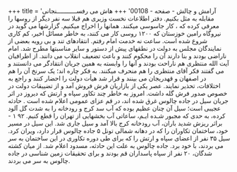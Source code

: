 +++
title = 'آرامش و چالش - صفحه - 00108'
+++
هاش می رفســـــــــــنجانی مقابله به مثل بکنیم. دفتر اطلاعات نخست وزیری هم قبلا سه نفر دیگر از روسها را معرفی کرده که ، کار جاسوسی میکنند. همانها را اخراج میکنیم. گزارشها می گوید در نیروگاه رامین خوزستان که ۱۲۰۰ روسی کار می کنند، به خاطر مسائل اخیر، کم کاری شروع شده است. ساعت نه خدمت امام رفتم. انتقادهای تند و بی رویه بعضی از نمایندگان مجلس به دولت در نطقهای پیش از دستور و سایر مناسبتها مطرح شد. امام ناراضی بودند و بنا دارند آن را محکوم کنند و باعث تضعیف انقلاب می دانند. از اطرافیان آیت الله منتظری هم ناراحت بودند و آنها را وابسته به همین جریان انتقادگر می دانستند و می گفتند فکر آقای منتظری را هم منحرف میکنند. به فکر چاره اند؛ یک سرنخ آن را هم در اصفهان و قهدریجان می بینند و قرار شد هیأت دولت را احضار کنند و راجع به اختلافات، تحذیر نمایند. عصر یکی از بازاریان فرش فروش آمد و از تضییقات دولت در خصوص صدور فرش گله داشت. امروز به خاطر چند تکاور سپاه و ارتش که دیروز در اثر جریان سیل در جاده چالوس غرق شده اند، در قم عزای عمومی اعلام شده است . حادثه عجیبی است؛ سیل آن چنان عظیم بوده که آب سد کرج و رودخانه را به شدت گل آلود کرده، به حدی که مجبور شـده ایـم، ساعاتی آب بخشهایی از تهران را قطع کنیم. ۹۲ ۱ - براثر ریزش شدید باران، آب رودخانه کرج بالا آمد و سیل جاری شد. این سیل در مسیر خود، ساختمان تکاوران را که در دهانه شمالی تونل ۵ جاده چالوس قرار دارد، ویران کرد. سیل ۳۵ نفر از اعضای سپاه و ارتش را که برای طی دوره تکاوری در این ساختمان به سر می بردند، با خود برد. جاده چالوس به علت این حادثه، مسدود اعلام شد. از میان کشته شدگان، ۲۰ نفر از سپاه پاسداران قم بودند و برای تحقیقات زمین شناسی در جاده چالوس به سر می بردند.